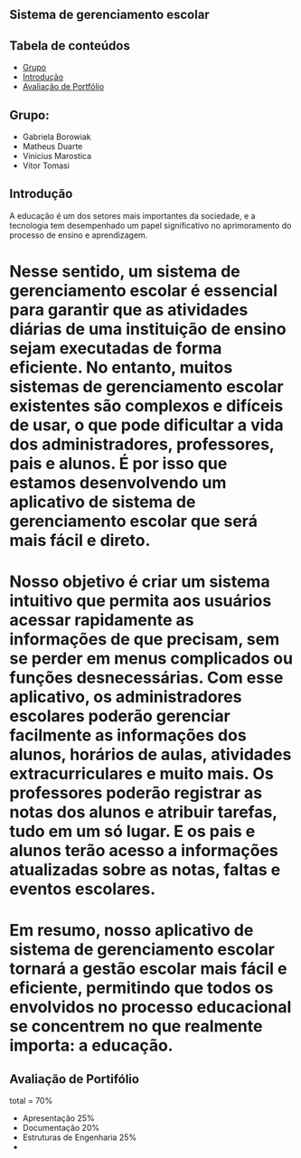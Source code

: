 ## Sistema de gerenciamento escolar

## Tabela de conteúdos
* [Grupo](#grupo)
* [Introdução](#introducao)
* [Avaliação de Portfólio](#avaliacao)

## Grupo:
* Gabriela Borowiak
* Matheus Duarte
* Vinicius Marostica
* Vitor Tomasi

## Introdução
A educação é um dos setores mais importantes da sociedade, e a tecnologia tem desempenhado um papel significativo no aprimoramento do processo de ensino e aprendizagem. 
# Nesse sentido, um sistema de gerenciamento escolar é essencial para garantir que as atividades diárias de uma instituição de ensino sejam executadas de forma eficiente. No entanto, muitos sistemas de gerenciamento escolar existentes são complexos e difíceis de usar, o que pode dificultar a vida dos administradores, professores, pais e alunos. É por isso que estamos desenvolvendo um aplicativo de sistema de gerenciamento escolar que será mais fácil e direto. 
# Nosso objetivo é criar um sistema intuitivo que permita aos usuários acessar rapidamente as informações de que precisam, sem se perder em menus complicados ou funções desnecessárias. Com esse aplicativo, os administradores escolares poderão gerenciar facilmente as informações dos alunos, horários de aulas, atividades extracurriculares e muito mais. Os professores poderão registrar as notas dos alunos e atribuir tarefas, tudo em um só lugar. E os pais e alunos terão acesso a informações atualizadas sobre as notas, faltas e eventos escolares. 
# Em resumo, nosso aplicativo de sistema de gerenciamento escolar tornará a gestão escolar mais fácil e eficiente, permitindo que todos os envolvidos no processo educacional se concentrem no que realmente importa: a educação.

## Avaliação de Portifólio
total = 70%

* Apresentação	            25%
* Documentação	            20%
* Estruturas de Engenharia	25%
* 
